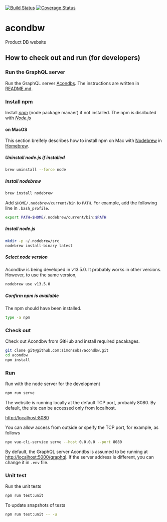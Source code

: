 [![Build Status](https://travis-ci.org/simonsobs/acondbw.svg?branch=master)](https://travis-ci.org/simonsobs/acondbw) [![Coverage Status](https://coveralls.io/repos/github/simonsobs/acondbw/badge.svg?branch=master)](https://coveralls.io/github/simonsobs/acondbw?branch=master)

# acondbw

Product DB website

## How to check out and run (for developers)

### Run the GraphQL server

Run the GraphQL server [Acondbs](https://github.com/simonsobs/acondbs). The instructions are written in [README.md](https://github.com/simonsobs/acondbs/blob/master/README.md).

### Install npm

Install [*npm*](https://www.npmjs.com/) (node package manaer) if not installed. The npm is disributed with [*Node.js*](https://nodejs.org/)

#### on MacOS

This section breifely describes how to install npm on Mac with [Nodebrew](https://github.com/hokaccha/nodebrew) in [Homebrew](https://brew.sh/).

##### Uninstall node.js if installed

```bash
brew uninstall --force node
```

##### Install nodebrew

```bash
brew install nodebrew
```

Add `$HOME/.nodebrew/current/bin` to `PATH`. For example, add the following line in `.bash_profile`.

```bash
export PATH=$HOME/.nodebrew/current/bin:$PATH
```

##### Install node.js

```bash
mkdir -p ~/.nodebrew/src
nodebrew install-binary latest
```

##### Select node version

Acondbw is being developed in v13.5.0. It probably works in other versions. However, to use the same version,

```bash
nodebrew use v13.5.0
```

##### Confirm npm is available

The npm should have been installed.

```bash
type -a npm
```

### Check out

Check out Acondbw from GitHub and install required pacakages.

```bash
git clone git@github.com:simonsobs/acondbw.git
cd acondbw
npm install
```

### Run

Run with the node server for the development

```bash
npm run serve
```

The website is running locally at the default TCP port, probably 8080. By default, the site can be accessed only from localhost.

<http://localhost:8080>

You can allow access from outside or speify the TCP port, for example, as follows

```bash
npx vue-cli-service serve --host 0.0.0.0 --port 8080
```

By default, the GraphQL server Acondbs is assumed to be running at <http://localhost:5000/graphql>. If the server address is different, you can change it in `.env` file.

### Unit test

Run the unit tests

```bash
npm run test:unit
```

To update snapshots of tests

```bash
npm run test:unit -- -u
```
